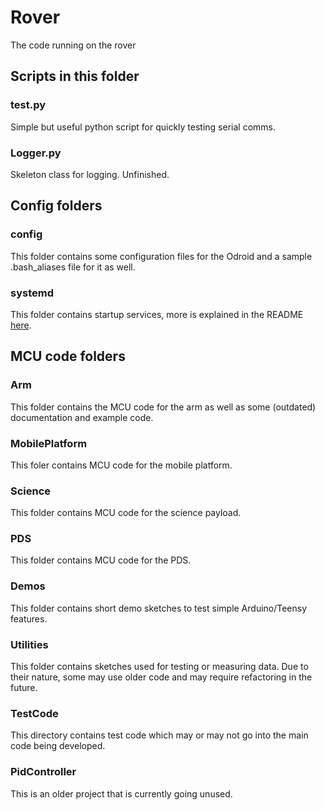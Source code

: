 # Rover
The code running on the rover

## Scripts in this folder

### test.py
Simple but useful python script for quickly testing serial comms.

### Logger.py
Skeleton class for logging. Unfinished.

## Config folders

### config
This folder contains some configuration files for the Odroid and a sample .bash_aliases file for it as well.

### systemd
This folder contains startup services, more is explained in the README [here](https://github.com/space-concordia-robotics/robotics-prototype/tree/master#systemd-services).

## MCU code folders

### Arm
This folder contains the MCU code for the arm as well as some (outdated) documentation and example code.

### MobilePlatform
This foler contains MCU code for the mobile platform.

### Science
This folder contains MCU code for the science payload.

### PDS
This folder contains MCU code for the PDS.

### Demos
This folder contains short demo sketches to test simple Arduino/Teensy features.

### Utilities
This folder contains sketches used for testing or measuring data. Due to their nature, some may use older code and may require refactoring in the future.

### TestCode
This directory contains test code which may or may not go into the main code being developed.

### PidController
This is an older project that is currently going unused.
